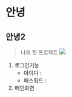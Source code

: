 # 안녕
## 안녕2
> 나의 첫 프로젝트
> <img src='https://encrypted-tbn0.gstatic.com/images?q=tbn:ANd9GcSvLuKZLJe7hV7hwDau1X33H5bKkM3ZBCOZ0Q&s'></img>
1. 로그인기능
    - 아이디 :
    - 패스워드 :
3. 메인화면
